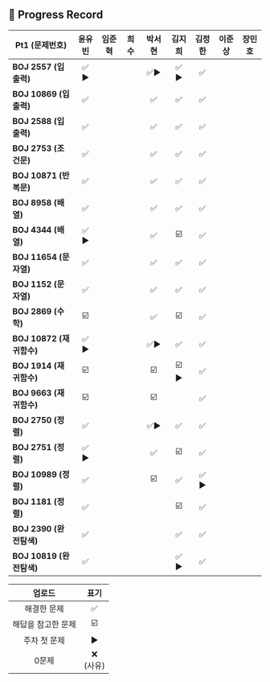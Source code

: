 ## 📍 Progress Record
| **Pt1 (문제번호)**   | **윤유빈** | **임준혁** | **희수** | **박서현** | **김지희** |  **김정한**   | **이준상** | **장민호** |
|------------------|:-------:|:-------:|:------:|:-------:|:-------:|:----------:|:-------:|:-------:|
| **BOJ 2557 (입출력)** |  ✅ ▶️   |         |        |    ✅▶️   |    ✅ ▶️    |     ✅      |         |         |
| **BOJ 10869 (입출력)** |    ✅    |         |        |    ✅    |    ✅     |     ✅      |         |         |
| **BOJ 2588 (입출력)** |    ✅    |         |        |    ✅    |     ✅    |     ✅      |         |         |
| **BOJ 2753 (조건문)** |    ✅    |         |        |    ✅    |    ✅     |     ✅      |         |         |
| **BOJ 10871 (반복문)** |    ✅    |         |        |    ✅    |    ✅     |     ✅      |         |         |
| **BOJ 8958 (배열)** |    ✅    |         |        |    ✅    |    ✅     |     ✅      |         |         |
| **BOJ 4344 (배열)** |  ✅ ▶️   |         |        |    ✅    |     ☑️     |     ✅      |         |         |
| **BOJ 11654 (문자열)** |    ✅    |         |        |    ✅    |    ✅     |     ✅      |         |         |
| **BOJ 1152 (문자열)** |    ✅    |         |        |    ✅    |    ✅      |     ✅      |         |         |
| **BOJ 2869 (수학)** |   ☑️    |         |        |    ✅    |     ☑️    |     ✅      |         |         |
| **BOJ 10872 (재귀함수)** |  ✅ ▶️   |         |        |    ✅▶️   |     ✅      |     ✅      |         |         |
| **BOJ 1914 (재귀함수)** |   ☑️    |         |        |    ☑️    |      ☑️  ▶️     |     ✅      |         |         |
| **BOJ 9663 (재귀함수)** |   ☑️    |         |        |    ☑️    |         |     ✅      |         |         |
| **BOJ 2750 (정렬)** |    ✅    |         |        |    ✅▶️   |       ✅    |     ✅      |         |         |
| **BOJ 2751 (정렬)** |  ✅ ▶️   |         |        |    ✅    |      ☑️     |     ✅      |         |         |
| **BOJ 10989 (정렬)** |    ✅    |         |        |    ☑️    |     ✅     |  ✅ ▶️   |         |         |
| **BOJ 1181 (정렬)** |    ✅    |         |        |         |      ☑️    |     ✅      |         |         |
| **BOJ 2390 (완전탐색)** |    ✅    |         |        |         |     ✅     |     ✅      |         |         |
| **BOJ 10819 (완전탐색)** |   ✅     |         |        |         |     ✅   ▶️    |     ✅      |         |         |



|    업로드     |     표기      |
|:----------:|:-----------:|
|   해결한 문제   |      ✅      |
| 해답을 참고한 문제 |     ☑️      |
|  주차 첫 문제   |     ▶️     |
|    0문제     | ❌ <br/>(사유) |



